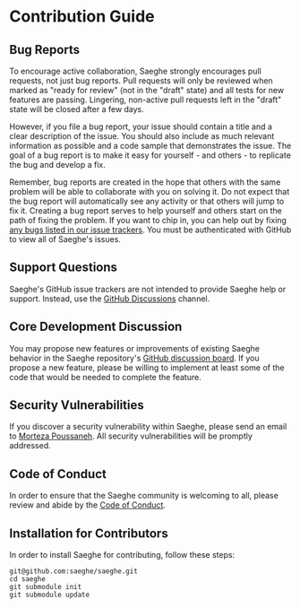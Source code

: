 # Contribution Guide

## Bug Reports

To encourage active collaboration, Saeghe strongly encourages pull requests, not just bug reports. 
Pull requests will only be reviewed when marked as "ready for review" (not in the "draft" state) and all tests for new features are passing. 
Lingering, non-active pull requests left in the "draft" state will be closed after a few days.

However, if you file a bug report, your issue should contain a title and a clear description of the issue. 
You should also include as much relevant information as possible and a code sample that demonstrates the issue. 
The goal of a bug report is to make it easy for yourself - and others - to replicate the bug and develop a fix.

Remember, bug reports are created in the hope that others with the same problem will be able to collaborate with you on solving it. 
Do not expect that the bug report will automatically see any activity or that others will jump to fix it. 
Creating a bug report serves to help yourself and others start on the path of fixing the problem. 
If you want to chip in, you can help out by fixing [any bugs listed in our issue trackers](https://github.com/saeghe/saeghe/labels/bug). 
You must be authenticated with GitHub to view all of Saeghe's issues.

## Support Questions

Saeghe's GitHub issue trackers are not intended to provide Saeghe help or support. Instead, use the [GitHub Discussions](https://github.com/saeghe/saeghe/discussions) channel.

## Core Development Discussion

You may propose new features or improvements of existing Saeghe behavior in the Saeghe repository's [GitHub discussion board](https://github.com/saeghe/saeghe/discussions). 
If you propose a new feature, please be willing to implement at least some of the code that would be needed to complete the feature.

## Security Vulnerabilities

If you discover a security vulnerability within Saeghe, please send an email to [Morteza Poussaneh](mailto:morteza@protonmail.com?subject=[GitHub]%20Security%Vulnerabilities%20Report). 
All security vulnerabilities will be promptly addressed.

## Code of Conduct

In order to ensure that the Saeghe community is welcoming to all, please review and abide by the [Code of Conduct](https://github.com/saeghe/saeghe/blob/master/CODE_OF_CONDUCT.md).

## Installation for Contributors

In order to install Saeghe for contributing, follow these steps:

```shell
git@github.com:saeghe/saeghe.git
cd saeghe
git submodule init
git submodule update
```
